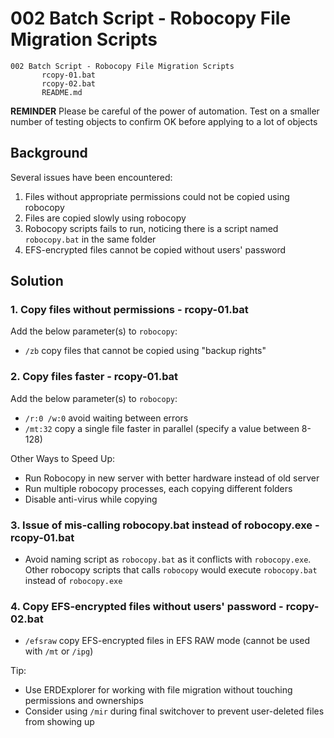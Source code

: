 # 002 Batch Script - Robocopy File Migration Scripts

```
002 Batch Script - Robocopy File Migration Scripts
       rcopy-01.bat
       rcopy-02.bat
       README.md
```

**REMINDER** Please be careful of the power of automation. Test on a smaller number of testing objects to confirm OK before applying to a lot of objects

## Background

Several issues have been encountered:

1. Files without appropriate permissions could not be copied using robocopy
2. Files are copied slowly using robocopy
3. Robocopy scripts fails to run, noticing there is a script named `robocopy.bat` in the same folder
4. EFS-encrypted files cannot be copied without users' password

## Solution

### 1. Copy files without permissions - rcopy-01.bat

Add the below parameter(s) to `robocopy`:

- `/zb`               copy files that cannot be copied using "backup rights"

### 2. Copy files faster - rcopy-01.bat

Add the below parameter(s) to `robocopy`:

- `/r:0 /w:0`         avoid waiting between errors
- `/mt:32`            copy a single file faster in parallel (specify a value between 8-128)

Other Ways to Speed Up:

- Run Robocopy in new server with better hardware instead of old server
- Run multiple robocopy processes, each copying different folders
- Disable anti-virus while copying

### 3. Issue of mis-calling robocopy.bat instead of robocopy.exe - rcopy-01.bat

- Avoid naming script as `robocopy.bat` as it conflicts with `robocopy.exe`. Other robocopy scripts that calls `robocopy` would execute `robocopy.bat` instead of `robocopy.exe`

### 4. Copy EFS-encrypted files without users' password - rcopy-02.bat

- `/efsraw`             copy EFS-encrypted files in EFS RAW mode (cannot be used with `/mt` or `/ipg`)

Tip:

- Use ERDExplorer for working with file migration without touching permissions and ownerships
- Consider using `/mir` during final switchover to prevent user-deleted files from showing up
